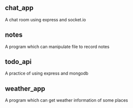 ## chat_app
A chat room using express and socket.io

## notes
A program which can manipulate file to record notes

## todo_api
A practice of using express and mongodb 

## weather_app
A program which can get weather information of some places
